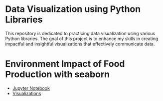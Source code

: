 # Data Visualization using Python Libraries

This repository is dedicated to practicing data visualization using various Python libraries. The goal of this project is to enhance my skills in creating impactful and insightful visualizations that effectively communicate data.

# Environment Impact of Food Production with seaborn
- [Jupyter Notebook](https://github.com/georgemcculloch/Enviroment-Impact-Of-Food-Production/blob/main/food.ipynb)
- [Visualizations](123.com)
